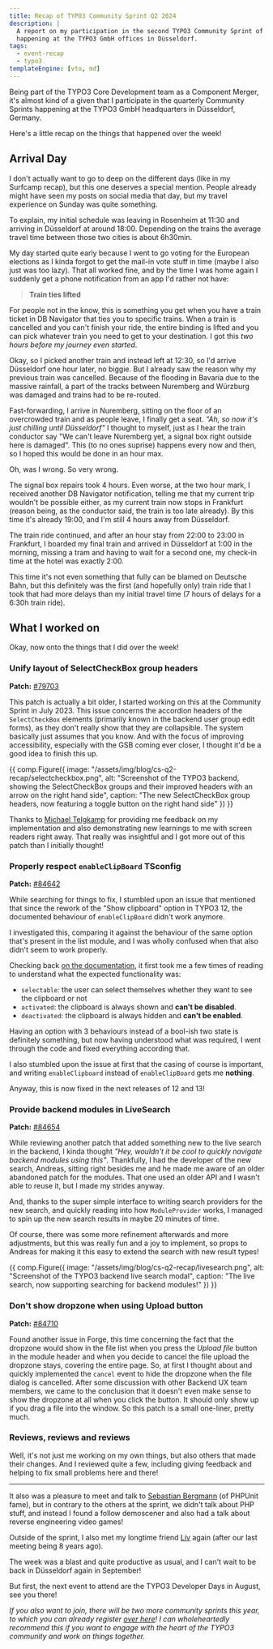 ```yaml
---
title: Recap of TYPO3 Community Sprint Q2 2024
description: |
  A report on my participation in the second TYPO3 Community Sprint of 2024,
  happening at the TYPO3 GmbH offices in Düsseldorf.
tags:
  - event-recap
  - typo3
templateEngine: [vto, md]
---
```


Being part of the TYPO3 Core Development team as a Component Merger, it's almost
kind of a given that I participate in the quarterly Community Sprints happening
at the TYPO3 GmbH headquarters in Düsseldorf, Germany.

Here's a little recap on the things that happened over the week!

## Arrival Day

I don't actually want to go to deep on the different days (like in my Surfcamp
recap), but this one deserves a special mention. People already might have seen
my posts on social media that day, but my travel experience on Sunday was quite
something.

To explain, my initial schedule was leaving in Rosenheim at 11:30 and arriving
in Düsseldorf at around 18:00. Depending on the trains the average travel time
between those two cities is about 6h30min.

My day started quite early because I went to go voting for the European
elections as I kinda forgot to get the mail-in vote stuff in time (maybe I also
just was too lazy). That all worked fine, and by the time I was home again I
suddenly get a phone notification from an app I'd rather not have:

> **Train ties lifted**

For people not in the know, this is something you get when you have a train
ticket in DB Navigator that ties you to specific trains. When a train is
cancelled and you can't finish your ride, the entire binding is lifted and you
can pick whatever train you need to get to your destination. I got this _two
hours before my journey even started_.

Okay, so I picked another train and instead left at 12:30, so I'd arrive
Düsseldorf one hour later, no biggie. But I already saw the reason why my
previous train was cancelled. Because of the flooding in Bavaria due to the
massive rainfall, a part of the tracks between Nuremberg and Würzburg was
damaged and trains had to be re-routed.

Fast-forwarding, I arrive in Nuremberg, sitting on the floor of an overcrowded
train and as people leave, I finally get a seat. _"Ah, so now it's just chilling
until Düsseldorf"_ I thought to myself, just as I hear the train conductor say
"We can't leave Nuremberg yet, a signal box right outside here is damaged". This
(to no ones suprise) happens every now and then, so I hoped this would be done
in an hour max.

Oh, was I wrong. So very wrong.

The signal box repairs took 4 hours. Even worse, at the two hour mark, I
received another DB Navigator notification, telling me that my current trip
wouldn't be possible either, as my current train now stops in Frankfurt (reason
being, as the conductor said, the train is too late already). By this time it's
already 19:00, and I'm still 4 hours away from Düsseldorf.

The train ride continued, and after an hour stay from 22:00 to 23:00 in
Frankfurt, I boarded my final train and arrived in Düsseldorf at 1:00 in the
morning, missing a tram and having to wait for a second one, my check-in time at
the hotel was exactly 2:00.

This time it's not even something that fully can be blamed on Deutsche Bahn, but
this definitely was the first (and hopefully only) train ride that I took that
had more delays than my initial travel time (7 hours of delays for a 6:30h train
ride).

## What I worked on

Okay, now onto the things that I did over the week!

### Unify layout of SelectCheckBox group headers

**Patch:**
[#79703](https://review.typo3.org/c/Packages/TYPO3.CMS/+/79703?usp=search)

This patch is actually a bit older, I started working on this at the Community
Sprint in July 2023. This issue concerns the accordion headers of the
`SelectCheckBox` elements (primarily known in the backend user group edit
forms), as they don't really show that they are collapsible. The system
basically just assumes that you know. And with the focus of improving
accessibility, especially with the GSB coming ever closer, I thought it'd be a
good idea to finish this up.

<!-- deno-fmt-ignore-start -->
{{ comp.Figure({ 
  image: "/assets/img/blog/cs-q2-recap/selectcheckbox.png", 
  alt: "Screenshot of the TYPO3 backend, showing the SelectCheckBox groups and their improved headers with an arrow on the right hand side", 
  caption: "The new SelectCheckBox group headers, now featuring a toggle button on the right hand side"
}) }}
<!-- deno-fmt-ignore-end -->

Thanks to [Michael Telgkamp](https://github.com/mtelgkamp) for providing me
feedback on my implementation and also demonstrating new learnings to me with
screen readers right away. That really was insightful and I got more out of this
patch than I initially thought!

### Properly respect `enableClipBoard` TSconfig

**Patch:** [#84642](https://review.typo3.org/c/Packages/TYPO3.CMS/+/84642)

While searching for things to fix, I stumbled upon an issue that mentioned that
since the rework of the "Show clipboard" option in TYPO3 12, the documented
behaviour of `enableClipBoard` didn't work anymore.

I investigated this, comparing it against the behaviour of the same option
that's present in the list module, and I was wholly confused when that also
didn't seem to work properly.

Checking back
[on the documentation](https://docs.typo3.org/m/typo3/reference-tsconfig/main/en-us/UserTsconfig/Options.html#file-list-enableclipboard),
it first took me a few times of reading to understand what the expected
functionality was:

- `selectable`: the user can select themselves whether they want to see the
  clipboard or not
- `activated`: the clipboard is always shown and **can't be disabled**.
- `deactivated`: the clipboard is always hidden and **can't be enabled**.

Having an option with 3 behaviours instead of a bool-ish two state is definitely
something, but now having understood what was required, I went through the code
and fixed everything according that.

I also stumbled upon the issue at first that the casing of course is important,
and writing `enableClipboard` instead of `enableClipBoard` gets me **nothing**.

Anyway, this is now fixed in the next releases of 12 and 13!

### Provide backend modules in LiveSearch

**Patch:** [#84654](https://review.typo3.org/c/Packages/TYPO3.CMS/+/84654)

While reviewing another patch that added something new to the live search in the
backend, I kinda thought _"Hey, wouldn't it be cool to quickly navigate backend
modules using this"_. Thankfully, I had the developer of the new search,
Andreas, sitting right besides me and he made me aware of an older abandoned
patch for the modules. That one used an older API and I wasn't able to reuse it,
but I made my strides anyway.

And, thanks to the super simple interface to writing search providers for the
new search, and quickly reading into how `ModuleProvider` works, I managed to
spin up the new search results in maybe 20 minutes of time.

Of course, there was some more refinement afterwards and more adjustments, but
this was really fun and a joy to implement, so props to Andreas for making it
this easy to extend the search with new result types!

<!-- deno-fmt-ignore-start -->
{{ comp.Figure({ 
  image: "/assets/img/blog/cs-q2-recap/livesearch.png", 
  alt: "Screenshot of the TYPO3 backend live search modal", 
  caption: "The live search, now supporting searching for backend modules!"
}) }}
<!-- deno-fmt-ignore-end -->

### Don't show dropzone when using Upload button

**Patch:** [#84710](https://review.typo3.org/c/Packages/TYPO3.CMS/+/84710)

Found another issue in Forge, this time concerning the fact that the dropzone
would show in the file list when you press the _Upload file_ button in the
module header and when you decide to cancel the file upload the dropzone stays,
covering the entire page. So, at first I thought about and quickly implemented
the `cancel` event to hide the dropzone when the file dialog is cancelled. After
some discussion with other Backend UX team members, we came to the conclusion
that it doesn't even make sense to show the dropzone at all when you click the
button. It should only show up if you drag a file into the window. So this patch
is a small one-liner, pretty much.

### Reviews, reviews and reviews

Well, it's not just me working on my own things, but also others that made their
changes. And I reviewed quite a few, including giving feedback and helping to
fix small problems here and there!

---

It also was a pleasure to meet and talk to
[Sebastian Bergmann](https://sebastian-bergmann.de) (of PHPUnit fame), but in
contrary to the others at the sprint, we didn't talk about PHP stuff, and
instead I found a follow demoscener and also had a talk about reverse
engineering video games!

Outside of the sprint, I also met my longtime friend
[Liv](https://shadows.with.al) again (after our last meeting being 8 years ago).

The week was a blast and quite productive as usual, and I can't wait to be back
in Düsseldorf again in September!

But first, the next event to attend are the TYPO3 Developer Days in August, see
you there!

_If you also want to join, there will be two more community sprints this year,
to which you can already register [over here](https://pretix.eu/typo3)! I can
wholeheartedly recommend this if you want to engage with the heart of the TYPO3
community and work on things together._
